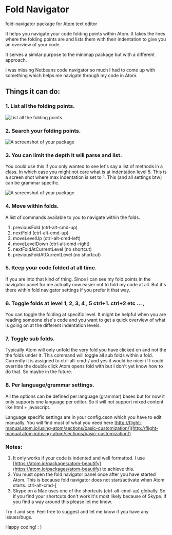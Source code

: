 # Fold Navigator
fold-navigator package for [Atom](https://atom.io/) text editor

It helps you navigate your code folding points within Atom. It takes the lines where the folding points are and lists them with their indentation to give you an overview of your code.

It serves a similar purpose to the minimap package but with a different approach.

I was missing Netbeans code navigator so much I had to come up with something which helps me navigate through my code in Atom.

## Things it can do:

### 1. List all the folding points.
![List all the folding points.](https://raw.githubusercontent.com/turigeza/fold-navigator/master/resources/all_folding_points.png)

### 2. Search your folding points.
![A screenshot of your package](https://raw.githubusercontent.com/turigeza/fold-navigator/master/resources/fold_search.png)

### 3. You can limit the depth it will parse and list.
You could use this if you only wanted to see let's say a list of methods in a class. In which case you might not care what is at indentation level 5.
This is a screen shot where max indentation is set to 1. This (and all settings btw) can be grammar specific.

![A screenshot of your package](https://raw.githubusercontent.com/turigeza/fold-navigator/master/resources/limited_folds_search.png)

### 4. Move within folds.
A list of commands available to you to navigate within the folds.

1. previousFold (ctrl-alt-cmd-up)
2. nextFold (ctrl-alt-cmd-up)
3. moveLevelUp (ctrl-alt-cmd-left)
4. moveLevelDown (ctrl-alt-cmd-right)
5. nextFoldAtCurrentLevel (no shortcut)
6. previousFoldAtCurrentLevel (no shortcut)

### 5. Keep your code folded at all time.
If you are into that kind of thing. Since I can see my fold points in the navigator panel for me actually now easier not to fold my code at all. But it's there within fold navigator settings if you prefer it that way.

### 6. Toggle folds at level 1, 2, 3, 4 , 5 ctrl+1. ctrl+2 etc ... ,
You can toggle the folding at specific level. It might be helpful when you are reading someone else's code and you want to get a quick overview of what is going on at the different indentation levels.

### 7. Toggle sub folds.
Typically Atom will only unfold the very fold you have clicked on and not the the folds under it. This command will toggle all sub folds within a fold. Currently it is assigned to ctrl-alt-cmd-/ and yes it would be nicer if I could override the double click Atom opens fold with but I don't yet know how to do that. So maybe in the future.

### 8. Per language/grammar settings.
All the options can be defined per language (grammar) bases but for now it only supports one language per editor. So it will not support mixed content like html + javascript.

Language specific settings are in your config.cson which you have to edit manually.
You will find most of what you need here
[http://flight-manual.atom.io/using-atom/sections/basic-customization/](http://flight-manual.atom.io/using-atom/sections/basic-customization/)

### Notes:

1. It only works if your code is indented and well formatted. I use [https://atom.io/packages/atom-beautify](https://atom.io/packages/atom-beautify) to achieve this.
2. You must open the fold navigator panel once after you have started Atom. This is because fold navigator does not start/activate when Atom starts. ctrl-alt-cmd-[
3. Skype on a Mac uses one of the shortcuts (ctrl-alt-cmd-up) globally. So if you find your shortcuts don't work it's most likely because of Skype. If you find a way around this please let me know.

Try it and see. Feel free to suggest and let me know if you have any issues/bugs.

Happy coding! : )
